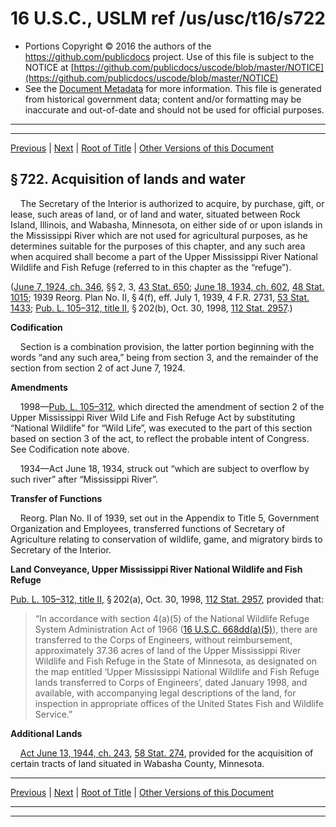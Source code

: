 ---
---

# 16 U.S.C., USLM ref /us/usc/t16/s722

* Portions Copyright © 2016 the authors of the https://github.com/publicdocs project.
  Use of this file is subject to the NOTICE at [https://github.com/publicdocs/uscode/blob/master/NOTICE](https://github.com/publicdocs/uscode/blob/master/NOTICE)
* See the [Document Metadata](././../../../..//README.md) for more information.
  This file is generated from historical government data; content and/or formatting may be inaccurate and out-of-date and should not be used for official purposes.

----------
----------

[Previous](./../../../..//us/usc/t16/ch8/m__us_usc_t16_s721.md) | [Next](./../../../..//us/usc/t16/ch8/m__us_usc_t16_s723.md) | [Root of Title](./../../../../) | [Other Versions of this Document](https://publicdocs.github.io/go/links?ns=uslm&ref=%2Fus%2Fusc%2Ft16%2Fs722)

## § 722. Acquisition of lands and water

    The Secretary of the Interior is authorized to acquire, by purchase, gift, or lease, such areas of land, or of land and water, situated between Rock Island, Illinois, and Wabasha, Minnesota, on either side of or upon islands in the Mississippi River which are not used for agricultural purposes, as he determines suitable for the purposes of this chapter, and any such area when acquired shall become a part of the Upper Mississippi River National Wildlife and Fish Refuge (referred to in this chapter as the “refuge”).

([June 7, 1924, ch. 346][/us/act/1924-06-07/ch346], §§ 2, 3, [43 Stat. 650][/us/stat/43/650]; [June 18, 1934, ch. 602][/us/act/1934-06-18/ch602], [48 Stat. 1015][/us/stat/48/1015]; 1939 Reorg. Plan No. II, § 4(f), eff. July 1, 1939, 4 F.R. 2731, [53 Stat. 1433][/us/stat/53/1433]; [Pub. L. 105–312, title II][/us/pl/105/312/tII], § 202(b), Oct. 30, 1998, [112 Stat. 2957][/us/stat/112/2957].)

 __Codification__ 

    Section is a combination provision, the latter portion beginning with the words “and any such area,” being from section 3, and the remainder of the section from section 2 of act June 7, 1924.

 __Amendments__ 

    1998—[Pub. L. 105–312][/us/pl/105/312], which directed the amendment of section 2 of the Upper Mississippi River Wild Life and Fish Refuge Act by substituting “National Wildlife” for “Wild Life”, was executed to the part of this section based on section 3 of the act, to reflect the probable intent of Congress. See Codification note above.

    1934—Act June 18, 1934, struck out “which are subject to overflow by such river” after “Mississippi River”.

 __Transfer of Functions__ 

    Reorg. Plan No. II of 1939, set out in the Appendix to Title 5, Government Organization and Employees, transferred functions of Secretary of Agriculture relating to conservation of wildlife, game, and migratory birds to Secretary of the Interior.

 __Land Conveyance, Upper Mississippi River National Wildlife and Fish Refuge__ 

[Pub. L. 105–312, title II][/us/pl/105/312/tII], § 202(a), Oct. 30, 1998, [112 Stat. 2957][/us/stat/112/2957], provided that: 

> “In accordance with section 4(a)(5) of the National Wildlife Refuge System Administration Act of 1966 ([16 U.S.C. 668dd(a)(5)][/us/usc/t16/s668dd/a/5]), there are transferred to the Corps of Engineers, without reimbursement, approximately 37.36 acres of land of the Upper Mississippi River Wildlife and Fish Refuge in the State of Minnesota, as designated on the map entitled ‘Upper Mississippi National Wildlife and Fish Refuge lands transferred to Corps of Engineers’, dated January 1998, and available, with accompanying legal descriptions of the land, for inspection in appropriate offices of the United States Fish and Wildlife Service.”

 __Additional Lands__ 

    [Act June 13, 1944, ch. 243][/us/act/1944-06-13/ch243], [58 Stat. 274][/us/stat/58/274], provided for the acquisition of certain tracts of land situated in Wabasha County, Minnesota.

----------

[Previous](./../../../..//us/usc/t16/ch8/m__us_usc_t16_s721.md) | [Next](./../../../..//us/usc/t16/ch8/m__us_usc_t16_s723.md) | [Root of Title](./../../../../) | [Other Versions of this Document](https://publicdocs.github.io/go/links?ns=uslm&ref=%2Fus%2Fusc%2Ft16%2Fs722)

----------
----------

[/us/act/1924-06-07/ch346]: https://publicdocs.github.io/go/links?ns=uslm&ref=%2Fus%2Fact%2F1924-06-07%2Fch346
[/us/stat/43/650]: https://publicdocs.github.io/go/links?ns=uslm&ref=%2Fus%2Fstat%2F43%2F650
[/us/act/1934-06-18/ch602]: https://publicdocs.github.io/go/links?ns=uslm&ref=%2Fus%2Fact%2F1934-06-18%2Fch602
[/us/stat/48/1015]: https://publicdocs.github.io/go/links?ns=uslm&ref=%2Fus%2Fstat%2F48%2F1015
[/us/stat/53/1433]: https://publicdocs.github.io/go/links?ns=uslm&ref=%2Fus%2Fstat%2F53%2F1433
[/us/pl/105/312/tII]: https://publicdocs.github.io/go/links?ns=uslm&ref=%2Fus%2Fpl%2F105%2F312%2FtII
[/us/stat/112/2957]: https://publicdocs.github.io/go/links?ns=uslm&ref=%2Fus%2Fstat%2F112%2F2957
[/us/pl/105/312]: https://publicdocs.github.io/go/links?ns=uslm&ref=%2Fus%2Fpl%2F105%2F312
[/us/pl/105/312/tII]: https://publicdocs.github.io/go/links?ns=uslm&ref=%2Fus%2Fpl%2F105%2F312%2FtII
[/us/stat/112/2957]: https://publicdocs.github.io/go/links?ns=uslm&ref=%2Fus%2Fstat%2F112%2F2957
[/us/usc/t16/s668dd/a/5]: https://publicdocs.github.io/go/links?ns=uslm&ref=%2Fus%2Fusc%2Ft16%2Fs668dd%2Fa%2F5
[/us/act/1944-06-13/ch243]: https://publicdocs.github.io/go/links?ns=uslm&ref=%2Fus%2Fact%2F1944-06-13%2Fch243
[/us/stat/58/274]: https://publicdocs.github.io/go/links?ns=uslm&ref=%2Fus%2Fstat%2F58%2F274


